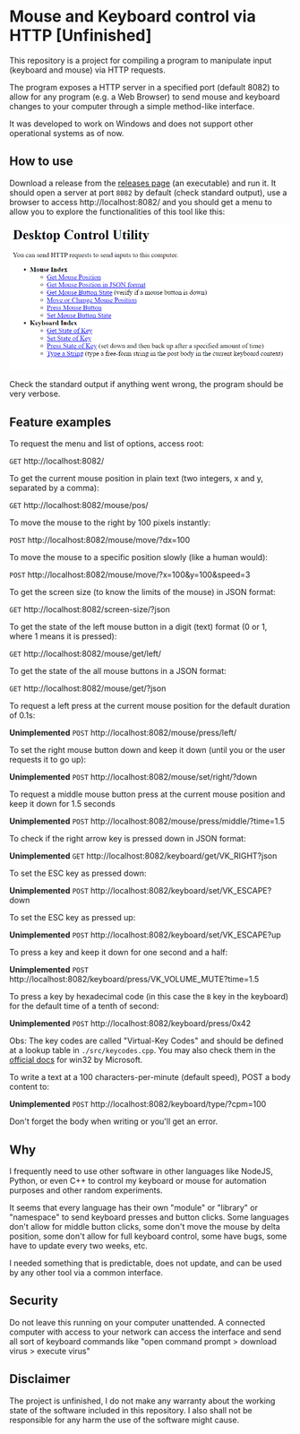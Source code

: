 # Mouse and Keyboard control via HTTP [Unfinished]

This repository is a project for compiling a program to manipulate input (keyboard and mouse) via HTTP requests.

The program exposes a HTTP server in a specified port (default 8082) to allow for any program (e.g. a Web Browser) to send mouse and keyboard changes to your computer through a simple method-like interface.

It was developed to work on Windows and does not support other operational systems as of now.

## How to use

Download a release from the [releases page](https://github.com/GuilhermeRossato/input-http-interface/releases) (an executable) and run it. It should open a server at port `8082` by default (check standard output), use a browser to access http://localhost:8082/ and you should get a menu to allow you to explore the functionalities of this tool like this:

![Menu Screen](https://raw.githubusercontent.com/GuilhermeRossato/input-http-interface/master/demo.png)

Check the standard output if anything went wrong, the program should be very verbose.

## Feature examples

To request the menu and list of options, access root:

`GET` http://localhost:8082/

To get the current mouse position in plain text (two integers, x and y, separated by a comma):

`GET` http://localhost:8082/mouse/pos/

To move the mouse to the right by 100 pixels instantly:

`POST` http://localhost:8082/mouse/move/?dx=100

To move the mouse to a specific position slowly (like a human would):

`POST` http://localhost:8082/mouse/move/?x=100&y=100&speed=3

To get the screen size (to know the limits of the mouse) in JSON format:

`GET` http://localhost:8082/screen-size/?json

To get the state of the left mouse button in a digit (text) format (0 or 1, where 1 means it is pressed):

`GET` http://localhost:8082/mouse/get/left/

To get the state of the all mouse buttons in a JSON format:

`GET` http://localhost:8082/mouse/get/?json

To request a left press at the current mouse position for the default duration of 0.1s:

**Unimplemented** `POST` http://localhost:8082/mouse/press/left/

To set the right mouse button down and keep it down (until you or the user requests it to go up):

**Unimplemented** `POST` http://localhost:8082/mouse/set/right/?down

To request a middle mouse button press at the current mouse position and keep it down for 1.5 seconds

**Unimplemented** `POST` http://localhost:8082/mouse/press/middle/?time=1.5

To check if the right arrow key is pressed down in JSON format:

**Unimplemented** `GET` http://localhost:8082/keyboard/get/VK_RIGHT?json

To set the ESC key as pressed down:

**Unimplemented** `POST` http://localhost:8082/keyboard/set/VK_ESCAPE?down

To set the ESC key as pressed up:

**Unimplemented** `POST` http://localhost:8082/keyboard/set/VK_ESCAPE?up

To press a key and keep it down for one second and a half:

**Unimplemented** `POST` http://localhost:8082/keyboard/press/VK_VOLUME_MUTE?time=1.5

To press a key by hexadecimal code (in this case the `B` key in the keyboard) for the default time of a tenth of second:

**Unimplemented** `POST` http://localhost:8082/keyboard/press/0x42

Obs: The key codes are called "Virtual-Key Codes" and should be defined at a lookup table in `./src/keycodes.cpp`. You may also check them in the [official docs](https://docs.microsoft.com/en-us/windows/win32/inputdev/virtual-key-codes) for win32 by Microsoft.

To write a text at a 100 characters-per-minute (default speed), POST a body content to:

**Unimplemented** `POST` http://localhost:8082/keyboard/type/?cpm=100

Don't forget the body when writing or you'll get an error.

## Why

I frequently need to use other software in other languages like NodeJS, Python, or even C++ to control my keyboard or mouse for automation purposes and other random experiments.

It seems that every language has their own "module" or "library" or "namespace" to send keyboard presses and button clicks. Some languages don't allow for middle button clicks, some don't move the mouse by delta position, some don't allow for full keyboard control, some have bugs, some have to update every two weeks, etc.

I needed something that is predictable, does not update, and can be used by any other tool via a common interface.

## Security

Do not leave this running on your computer unattended. A connected computer with access to your network can access the interface and send all sort of keyboard commands like "open command prompt > download virus > execute virus"

## Disclaimer

The project is unfinished, I do not make any warranty about the working state of the software included in this repository. I also shall not be responsible for any harm the use of the software might cause.
